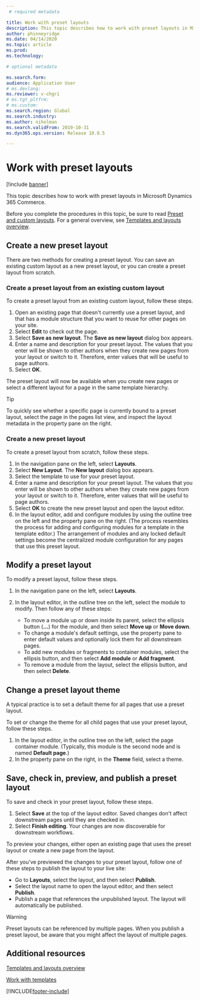 ```yaml
---
 # required metadata

title: Work with preset layouts
description: This topic describes how to work with preset layouts in Microsoft Dynamics 365 Commerce.
author: phinneyridge
ms.date: 04/14/2020
ms.topic: article
ms.prod: 
ms.technology: 

# optional metadata

ms.search.form:  
audience: Application User
# ms.devlang: 
ms.reviewer: v-chgri
# ms.tgt_pltfrm: 
# ms.custom: 
ms.search.region: Global
ms.search.industry: 
ms.author: niholman
ms.search.validFrom: 2019-10-31
ms.dyn365.ops.version: Release 10.0.5

---
```


# Work with preset layouts

[!include [banner](includes/banner.md)]

This topic describes how to work with preset layouts in Microsoft Dynamics 365 Commerce.

Before you complete the procedures in this topic, be sure to read [Preset and custom layouts](templates-layouts-overview.md#preset-and-custom-layouts). For a general overview, see [Templates and layouts overview](templates-layouts-overview.md).

## Create a new preset layout

There are two methods for creating a preset layout. You can save an existing custom layout as a new preset layout, or you can create a preset layout from scratch.

### Create a preset layout from an existing custom layout

To create a preset layout from an existing custom layout, follow these steps.

1. Open an existing page that doesn't currently use a preset layout, and that has a module structure that you want to reuse for other pages on your site.
1. Select **Edit** to check out the page.
1. Select **Save as new layout**. The **Save as new layout** dialog box appears.
1. Enter a name and description for your preset layout. The values that you enter will be shown to other authors when they create new pages from your layout or switch to it. Therefore, enter values that will be useful to page authors.
1. Select **OK**.

The preset layout will now be available when you create new pages or select a different layout for a page in the same template hierarchy.

> [!TIP]
> To quickly see whether a specific page is currently bound to a preset layout, select the page in the pages list view, and inspect the layout metadata in the property pane on the right.

### Create a new preset layout

To create a preset layout from scratch, follow these steps.

1. In the navigation pane on the left, select **Layouts**.
1. Select **New Layout**. The **New layout** dialog box appears.
1. Select the template to use for your preset layout.
1. Enter a name and description for your preset layout. The values that you enter will be shown to other authors when they create new pages from your layout or switch to it. Therefore, enter values that will be useful to page authors.
1. Select **OK** to create the new preset layout and open the layout editor.
1. In the layout editor, add and configure modules by using the outline tree on the left and the property pane on the right. (The process resembles the process for adding and configuring modules for a template in the template editor.) The arrangement of modules and any locked default settings become the centralized module configuration for any pages that use this preset layout.

## Modify a preset layout

To modify a preset layout, follow these steps.

1. In the navigation pane on the left, select **Layouts**.
1. In the layout editor, in the outline tree on the left, select the module to modify. Then follow any of these steps:

    - To move a module up or down inside its parent, select the ellipsis button (**...**) for the module, and then select **Move up** or **Move down**.
    - To change a module's default settings, use the property pane to enter default values and optionally lock them for all downstream pages.
    - To add new modules or fragments to container modules, select the ellipsis button, and then select **Add module** or **Add fragment**.
    - To remove a module from the layout, select the ellipsis button, and then select **Delete**.

## Change a preset layout theme

A typical practice is to set a default theme for all pages that use a preset layout.

To set or change the theme for all child pages that use your preset layout, follow these steps.

1. In the layout editor, in the outline tree on the left, select the page container module. (Typically, this module is the second node and is named **Default page**.)
1. In the property pane on the right, in the **Theme** field, select a theme.

## Save, check in, preview, and publish a preset layout

To save and check in your preset layout, follow these steps.

1. Select **Save** at the top of the layout editor. Saved changes don't affect downstream pages until they are checked in.
1. Select **Finish editing**. Your changes are now discoverable for downstream workflows.

To preview your changes, either open an existing page that uses the preset layout or create a new page from the layout.

After you've previewed the changes to your preset layout, follow one of these steps to publish the layout to your live site:

* Go to **Layouts**, select the layout, and then select **Publish**.
* Select the layout name to open the layout editor, and then select **Publish**.
* Publish a page that references the unpublished layout. The layout will automatically be published.

> [!WARNING]
> Preset layouts can be referenced by multiple pages. When you publish a preset layout, be aware that you might affect the layout of multiple pages.

## Additional resources

[Templates and layouts overview](templates-layouts-overview.md)

[Work with templates](work-with-templates.md)


[!INCLUDE[footer-include](../includes/footer-banner.md)]
